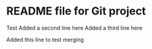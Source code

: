 # README file for Git project
<Learning to use git>
Test
Added a second line here
Added a third line here

Added this line to test merging

